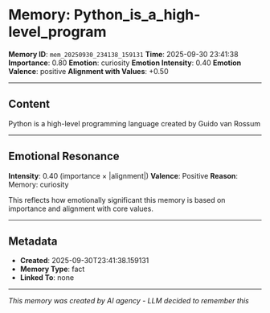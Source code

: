 # Memory: Python_is_a_high-level_program

**Memory ID**: `mem_20250930_234138_159131`
**Time**: 2025-09-30 23:41:38
**Importance**: 0.80
**Emotion**: curiosity
**Emotion Intensity**: 0.40
**Emotion Valence**: positive
**Alignment with Values**: +0.50

---

## Content

Python is a high-level programming language created by Guido van Rossum

---

## Emotional Resonance

**Intensity**: 0.40 (importance × |alignment|)
**Valence**: Positive
**Reason**: Memory: curiosity

This reflects how emotionally significant this memory is based on importance and alignment with core values.

---

## Metadata

- **Created**: 2025-09-30T23:41:38.159131
- **Memory Type**: fact
- **Linked To**: none

---

*This memory was created by AI agency - LLM decided to remember this*
